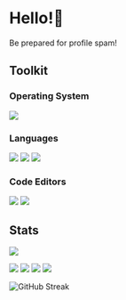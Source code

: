 # Hello!👋
Be prepared for profile spam!


## Toolkit
### Operating System
[![](https://img.shields.io/badge/-openSUSE%20Tumbleweed-yellowgreen?style=for-the-badge&logo=SUSE)](https://opensuse.org/)


### Languages
[![](https://img.shields.io/badge/-Rust-red?style=for-the-badge&logo=rust)](https://rust-lang.org/)
[![](https://img.shields.io/badge/-C%2B%2B-blue?style=for-the-badge&logo=cplusplus)](https://en.cppreference.com/w/)
[![](https://img.shields.io/badge/-Godot%20Engine-grey?style=for-the-badge&logo=godotengine&logoColor=white)](https://godotengine.org/en)


### Code Editors
[![](https://img.shields.io/badge/-Visual%20Studio%20Code-blue?style=for-the-badge&logo=visual-studio-code)](https://code.visualstudio.com/)
[![](https://img.shields.io/badge/-neovim-blue?style=for-the-badge&logo=neovim&logoColor=white)](https://neovim.io/)



## Stats
![](https://github-profile-summary-cards.vercel.app/api/cards/profile-details?username=sherlockholmestech&bg_color=1e1e2e&text_color=cdd6f4&icon_color=cba6f7&title_color=94e2d5)


![](http://github-profile-summary-cards.vercel.app/api/cards/stats?username=sherlockholmestech&bg_color=1e1e2e&text_color=cdd6f4&icon_color=cba6f7&title_color=94e2d5)
![](http://github-profile-summary-cards.vercel.app/api/cards/productive-time?username=sherlockholmestech&bg_color=1e1e2e&text_color=cdd6f4&icon_color=cba6f7&title_color=94e2d5&utcOffset=8)
![](http://github-profile-summary-cards.vercel.app/api/cards/repos-per-language?username=sherlockholmestech&bg_color=1e1e2e&text_color=cdd6f4&icon_color=cba6f7&title_color=94e2d5)
![](http://github-profile-summary-cards.vercel.app/api/cards/most-commit-language?username=sherlockholmestech&bg_color=1e1e2e&text_color=cdd6f4&icon_color=cba6f7&title_color=94e2d5)


![GitHub Streak](https://github-readme-streak-stats.herokuapp.com/?user=sherlockholmestech&bg_color=1e1e2e&text_color=cdd6f4&icon_color=cba6f7&title_color=94e2d5)


